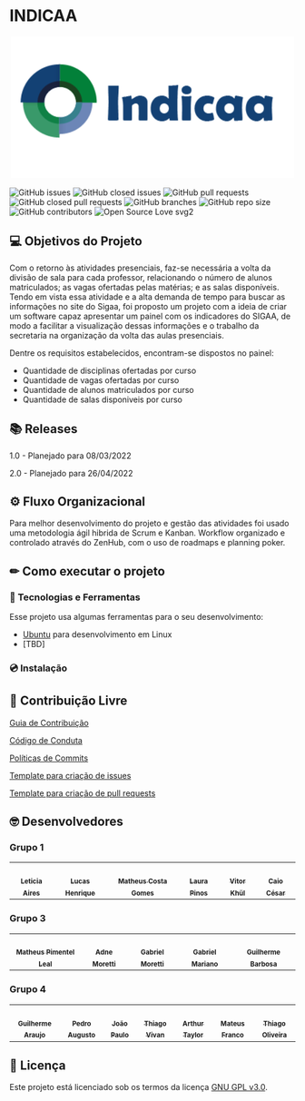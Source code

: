 # **INDICAA**

<p align="center">
  <img width="500" src="docs/assets/img/logo.png">
</p>


 ![GitHub issues](https://img.shields.io/github/issues/fga-eps-mds/Projeto01?color=red)
 ![GitHub closed issues](https://img.shields.io/github/issues-closed/fga-eps-mds/Projeto01?color=green)
 ![GitHub pull requests](https://img.shields.io/github/issues-pr/fga-eps-mds/Projeto01?color=orange)
 ![GitHub closed pull requests](https://img.shields.io/github/issues-pr-closed/fga-eps-mds/Projeto01?color=brightgreen)
 ![GitHub branches](https://badgen.net/github/branches/fga-eps-mds/Projeto01/)
 ![GitHub repo size](https://img.shields.io/github/repo-size/fga-eps-mds/Projeto01?color=purple)
 ![GitHub contributors](https://img.shields.io/github/contributors/fga-eps-mds/Projeto01?color=ff69b4)
 ![Open Source Love svg2](https://badges.frapsoft.com/os/v2/open-source.svg?v=103)
 
## 💻 Objetivos do Projeto

Com o retorno às atividades presenciais, faz-se necessária a volta da divisão de sala para cada professor, relacionando o número de alunos matriculados; as vagas ofertadas pelas matérias; e as salas disponíveis. Tendo em vista essa atividade e a alta demanda de tempo para buscar as informações no site do Sigaa, foi proposto um projeto com a ideia de criar um software capaz apresentar um painel com os indicadores do SIGAA, de modo a facilitar a visualização dessas informações e o trabalho da secretaria na organização da volta das aulas presenciais.  

Dentre os requisitos estabelecidos, encontram-se dispostos no painel:
  - Quantidade de disciplinas ofertadas por curso
  - Quantidade de vagas ofertadas por curso
  - Quantidade de alunos matriculados por curso
  - Quantidade de salas disponiveis por curso

## 📚 Releases
 
 1.0 - Planejado para 08/03/2022 
 
 2.0 - Planejado para 26/04/2022
  
## ⚙️ Fluxo Organizacional
  Para melhor desenvolvimento do projeto e gestão das atividades foi usado uma metodologia ágil hibrida de Scrum e Kanban.
  Workflow organizado e controlado através do ZenHub, com o uso de roadmaps e planning poker.

## ✏ Como executar o projeto

### 🧰️ Tecnologias e Ferramentas

Esse projeto usa algumas ferramentas para o seu desenvolvimento:
- [Ubuntu](https://ubuntu.com/download) para 
desenvolvimento em Linux
- [TBD]

### 💿 Instalação 

## 🤝 Contribuição Livre

[Guia de Contribuição](https://github.com/fga-eps-mds/2021.2-INDICAA/blob/main/docs/contributing.md)

[Código de Conduta](https://github.com/fga-eps-mds/2021.2-INDICAA/blob/main/CODE_OF_CONDUCT.md)

[Políticas de Commits](https://github.com/fga-eps-mds/2021.2-INDICAA)

[Template para criação de issues](docs/templates/IssueTemplate.md)

[Template para criação de pull requests](docs/templates/pull_request_template.md)

## 🤓 Desenvolvedores

### Grupo 1

<table>
	<tr>    
    <td align="center"><a href="https://github.com/LeticiaAires"><img src="https://avatars.githubusercontent.com/u/72623771?v=4" width="100px;" alt=""/><br /><sub><b>Leticia Aires</b></sub></a><br /><a href="https://github.com/LeticiaAires"></a></td>    
    <td align="center"><a href="https://github.com/lucasqueiroz23"><img src="https://avatars.githubusercontent.com/u/86672557?v=4" width="100px;" alt=""/><br /><sub><b>Lucas Henrique</b></sub></a><br /><a href="https://github.com/lucasqueiroz23"></a></td>
    <td align="center"><a href="https://github.com/mc-gomes"><img src="https://avatars.githubusercontent.com/u/72279998?v=4" width="100px;" alt=""/><br /><sub><b>Matheus Costa Gomes</b></sub></a><br /><a href="https://github.com/mc-gomes"></a></td>
    <td align="center"><a href="https://github.com/laurapinos"><img src="https://avatars.githubusercontent.com/u/62102447?v=4" width="100px;" alt=""/><br /><sub><b>Laura Pinos </b></sub></a><br /><a href="https://github.com/laurapinos"></a></td>
    <td align="center"><a href="https://github.com/vitorekr"><img src="https://avatars.githubusercontent.com/u/56610229?v=4" width="100px;" alt=""/><br /><sub><b>Vitor Khül</b></sub></a><br /><a href="https://github.com/vitorekr"></a></td>
    <td align="center"><a href="https://github.com/OCaioOliveira"><img src="https://avatars.githubusercontent.com/u/54439337?v=4" width="100px;" alt=""/><br /><sub><b>Caio César</b></sub></a><br /><a href="https://github.com/OCaioOliveira"></a></td>
	</tr>
</table>

### Grupo 3

<table>
	<tr>
		<td align="center"><a href="https://github.com/Matheuspleal"><img src="https://avatars.githubusercontent.com/u/62526025?v=4" width="100px;" alt=""/><br /><sub><b>Matheus Pimentel Leal</b></sub></a><br /><a href="https://github.com/Matheuspleal"></a></td>
		<td align="center"><a href="https://github.com/AdneMoretti"><img src="https://avatars.githubusercontent.com/u/64036847?v=4" width="100px;" alt=""/><br /><sub><b>Adne Moretti</b></sub></a><br /><a href="https://github.com/AdneMoretti"></a></td>
		<td align="center"><a href="https://github.com/MorettiGS"><img src="https://avatars.githubusercontent.com/u/78612945?v=4" width="100px;" alt=""/><br /><sub><b>Gabriel Moretti</b></sub></a><br /><a href="https://github.com/MorettiGS"></a></td>
    		<td align="center"><a href="https://github.com/gabrielm2q"><img src="https://avatars.githubusercontent.com/u/72149063?v=4" width="100px;" alt=""/><br /><sub><b>Gabriel Mariano</b></sub></a><br /><a href="https://github.com/gabrielm2q"></a></td>
		<td align="center"><a href="https://github.com/guibrbs"><img src="https://avatars.githubusercontent.com/u/88190414?v=4" width="100px;" alt=""/><br /><sub><b>Guilherme Barbosa</b></sub></a><br /><a href="https://github.com/guibrbs"></a></td>	
	</tr>
</table>

### Grupo 4	

<table>
	<tr>
		<td align="center"><a href="https://github.com/guigudf"><img src="https://avatars.githubusercontent.com/u/78756768?v=4" width="100px;" alt=""/><br /><sub><b>Guilherme Araujo</b></sub></a><br /><a href="https://github.com/guigudf"></a></td>
		<td align="center"><a href="https://github.com/PedroSiq"><img src="https://avatars.githubusercontent.com/u/86636146?v=4" width="100px;" alt=""/><br /><sub><b>Pedro Augusto</b></sub></a><br /><a href="https://github.com/PedroSiq"></a></td>
    		<td align="center"><a href="https://github.com/joaopaulob3"><img src="https://avatars.githubusercontent.com/u/87615410?v=4" width="100px;" alt=""/><br /><sub><b>João Paulo</b></sub></a><br /><a href="https://github.com/joaopaulob3"></a></td>
    		<td align="center"><a href="https://github.com/thiago-vivan"><img src="https://avatars.githubusercontent.com/u/80918128?v=4" width="100px;" alt=""/><br /><sub><b>Thiago Vivan</b></sub></a><br /><a href="https://github.com/thiago-vivan"></a></td>
    		<td align="center"><a href="https://github.com/Eruel6"><img src="https://avatars.githubusercontent.com/u/71983159?v=4" width="100px;" alt=""/><br /><sub><b>Arthur Taylor</b></sub></a><br /><a href="https://github.com/Eruel6"></a></td>
    		<td align="center"><a href="https://github.com/mateusvff"><img src="https://avatars.githubusercontent.com/u/71900095?v=4" width="100px;" alt=""/><br /><sub><b>Mateus Franco</b></sub></a><br /><a href="https://github.com/mateusvff"></a></td>
    		<td align="center"><a href="https://github.com/Thiab394"><img src="https://avatars.githubusercontent.com/u/71983200?v=4" width="100px;" alt=""/><br /><sub><b>Thiago Oliveira</b></sub></a><br /><a href="https://github.com/Thiab394"></a></td>
	</tr>
</table>

## 📝 Licença
Este projeto está licenciado sob os termos da licença 
[GNU GPL v3.0](./LICENSE).
